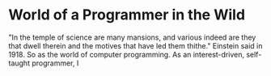 World of a Programmer in the Wild
=================================

"In the temple of science are many mansions, and various indeed are they that dwell therein and the motives that have led them thithe." Einstein said in 1918. So as the world of computer programming. As an interest-driven, self-taught programmer, I